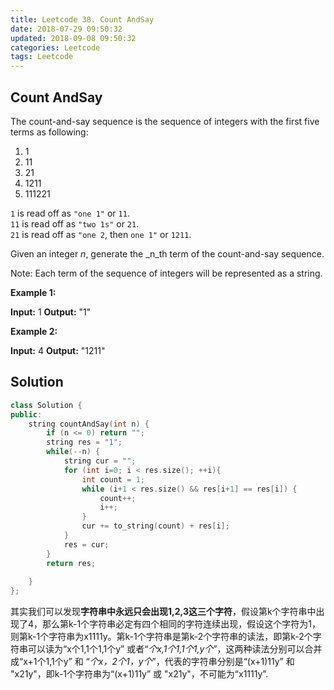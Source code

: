 ```yaml
---
title: Leetcode 38. Count AndSay
date: 2018-07-29 09:50:32
updated: 2018-09-08 09:50:32
categories: Leetcode
tags: Leetcode
---
```

## Count AndSay
The count-and-say sequence is the sequence of integers with the first five terms as following:

1. 1
2. 11
3. 21
4. 1211
5. 111221

`1`  is read off as  `"one 1"`  or  `11`.  
`11`  is read off as  `"two 1s"`  or  `21`.  
`21`  is read off as  `"one 2`, then  `one 1"`  or  `1211`.  

Given an integer  _n_, generate the  _n_th  term of the count-and-say sequence.

Note: Each term of the sequence of integers will be represented as a string.

**Example 1:**

**Input:** 1
**Output:** "1"

**Example 2:**

**Input:** 4
**Output:** "1211"

## Solution

```cpp
class Solution {
public:
    string countAndSay(int n) {
        if (n <= 0) return "";
        string res = "1";
        while(--n) {
            string cur = "";
            for (int i=0; i < res.size(); ++i){
                int count = 1;
                while (i+1 < res.size() && res[i+1] == res[i]) {
                    count++;
                    i++;
                }
                cur += to_string(count) + res[i];
            }
            res = cur;
        }
        return res;
        
    }
};
```

其实我们可以发现**字符串中永远只会出现1,2,3这三个字符**，假设第k个字符串中出现了4，那么第k-1个字符串必定有四个相同的字符连续出现，假设这个字符为1，则第k-1个字符串为x1111y。第k-1个字符串是第k-2个字符串的读法，即第k-2个字符串可以读为“x个1,1个1,1个y” 或者“*个x,1个1,1个1,y个*”，这两种读法分别可以合并成“x+1个1,1个y” 和 “*个x，2个1，y个*”，代表的字符串分别是“(x+1)11y” 和 "x21y"，即k-1个字符串为“(x+1)11y” 或 "x21y"，不可能为“x1111y”.